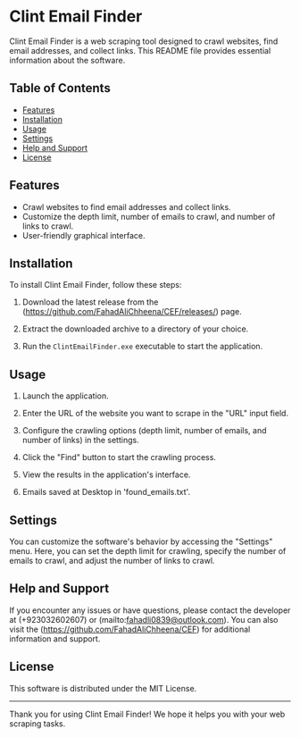 # Clint Email Finder

Clint Email Finder is a web scraping tool designed to crawl websites, find email addresses, and collect links. This README file provides essential information about the software.

## Table of Contents

- [Features](#features)
- [Installation](#installation)
- [Usage](#usage)
- [Settings](#settings)
- [Help and Support](#help-and-support)
- [License](#license)

## Features

- Crawl websites to find email addresses and collect links.
- Customize the depth limit, number of emails to crawl, and number of links to crawl.
- User-friendly graphical interface.

## Installation

To install Clint Email Finder, follow these steps:

1. Download the latest release from the (https://github.com/FahadAliChheena/CEF/releases/) page.

2. Extract the downloaded archive to a directory of your choice.

3. Run the `ClintEmailFinder.exe` executable to start the application.

## Usage

1. Launch the application.

2. Enter the URL of the website you want to scrape in the "URL" input field.

3. Configure the crawling options (depth limit, number of emails, and number of links) in the settings.

4. Click the "Find" button to start the crawling process.

5. View the results in the application's interface.

6. Emails saved at Desktop in 'found_emails.txt'.

## Settings

You can customize the software's behavior by accessing the "Settings" menu. Here, you can set the depth limit for crawling, specify the number of emails to crawl, and adjust the number of links to crawl.

## Help and Support

If you encounter any issues or have questions, please contact the developer at (+923032602607) or (mailto:fahadli0839@outlook.com). You can also visit the (https://github.com/FahadAliChheena/CEF) for additional information and support.

## License

This software is distributed under the MIT License.

---

Thank you for using Clint Email Finder! We hope it helps you with your web scraping tasks.
